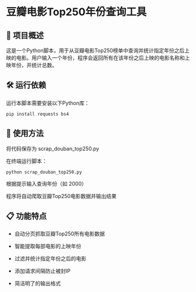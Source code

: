 # 豆瓣电影Top250年份查询工具
## 📌 项目概述
这是一个Python脚本，用于从豆瓣电影Top250榜单中查询并统计指定年份之后上映的电影。用户输入一个年份，程序会返回所有在该年份之后上映的电影名称和上映年份，并统计总数。

## 🛠️ 运行依赖
运行本脚本需要安装以下Python库：

```
pip install requests bs4
```

## 🚀 使用方法
将代码保存为 scrap_douban_top250.py

在终端运行脚本：
```
python scrap_douban_top250.py
```
根据提示输入查询年份（如 2000）

程序将自动爬取豆瓣Top250电影数据并输出结果
## 📋 功能特点
- 自动分页抓取豆瓣Top250所有电影数据

- 智能提取每部电影的上映年份

- 过滤并统计指定年份之后的电影

- 添加请求间隔防止被封IP

- 简洁明了的输出格式

